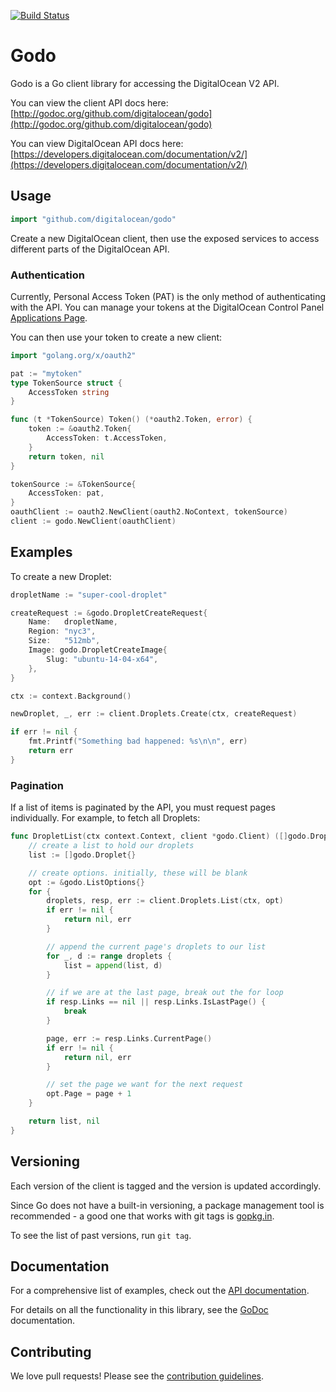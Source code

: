 [![Build Status](https://travis-ci.org/digitalocean/godo.svg)](https://travis-ci.org/digitalocean/godo)

# Godo

Godo is a Go client library for accessing the DigitalOcean V2 API.

You can view the client API docs here: [http://godoc.org/github.com/digitalocean/godo](http://godoc.org/github.com/digitalocean/godo)

You can view DigitalOcean API docs here: [https://developers.digitalocean.com/documentation/v2/](https://developers.digitalocean.com/documentation/v2/)


## Usage

```go
import "github.com/digitalocean/godo"
```

Create a new DigitalOcean client, then use the exposed services to
access different parts of the DigitalOcean API.

### Authentication

Currently, Personal Access Token (PAT) is the only method of
authenticating with the API. You can manage your tokens
at the DigitalOcean Control Panel [Applications Page](https://cloud.digitalocean.com/settings/applications).

You can then use your token to create a new client:

```go
import "golang.org/x/oauth2"

pat := "mytoken"
type TokenSource struct {
    AccessToken string
}

func (t *TokenSource) Token() (*oauth2.Token, error) {
    token := &oauth2.Token{
        AccessToken: t.AccessToken,
    }
    return token, nil
}

tokenSource := &TokenSource{
    AccessToken: pat,
}
oauthClient := oauth2.NewClient(oauth2.NoContext, tokenSource)
client := godo.NewClient(oauthClient)
```

## Examples


To create a new Droplet:

```go
dropletName := "super-cool-droplet"

createRequest := &godo.DropletCreateRequest{
    Name:   dropletName,
    Region: "nyc3",
    Size:   "512mb",
    Image: godo.DropletCreateImage{
        Slug: "ubuntu-14-04-x64",
    },
}

ctx := context.Background()

newDroplet, _, err := client.Droplets.Create(ctx, createRequest)

if err != nil {
    fmt.Printf("Something bad happened: %s\n\n", err)
    return err
}
```

### Pagination

If a list of items is paginated by the API, you must request pages individually. For example, to fetch all Droplets:

```go
func DropletList(ctx context.Context, client *godo.Client) ([]godo.Droplet, error) {
    // create a list to hold our droplets
    list := []godo.Droplet{}

    // create options. initially, these will be blank
    opt := &godo.ListOptions{}
    for {
        droplets, resp, err := client.Droplets.List(ctx, opt)
        if err != nil {
            return nil, err
        }

        // append the current page's droplets to our list
        for _, d := range droplets {
            list = append(list, d)
        }

        // if we are at the last page, break out the for loop
        if resp.Links == nil || resp.Links.IsLastPage() {
            break
        }

        page, err := resp.Links.CurrentPage()
        if err != nil {
            return nil, err
        }

        // set the page we want for the next request
        opt.Page = page + 1
    }

    return list, nil
}
```

## Versioning

Each version of the client is tagged and the version is updated accordingly.

Since Go does not have a built-in versioning, a package management tool is
recommended - a good one that works with git tags is
[gopkg.in](http://labix.org/gopkg.in).

To see the list of past versions, run `git tag`.


## Documentation

For a comprehensive list of examples, check out the [API documentation](https://developers.digitalocean.com/documentation/v2/).

For details on all the functionality in this library, see the [GoDoc](http://godoc.org/github.com/digitalocean/godo) documentation.


## Contributing

We love pull requests! Please see the [contribution guidelines](CONTRIBUTING.md).
